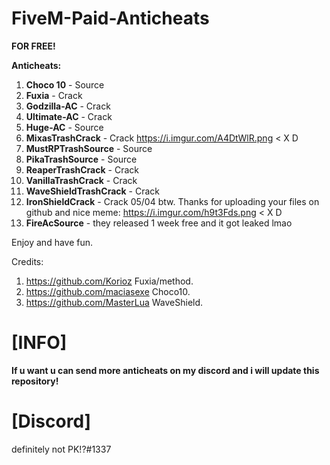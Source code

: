# FiveM-Paid-Anticheats
**FOR FREE!**



<strong>Anticheats:</strong>
1. **Choco 10** - Source
2. **Fuxia** - Crack
3. **Godzilla-AC** - Crack
4. **Ultimate-AC** - Crack
5. **Huge-AC** - Source
6. **MixasTrashCrack** - Crack  https://i.imgur.com/A4DtWlR.png < X D 
7. **MustRPTrashSource** - Source
8. **PikaTrashSource** - Source
9. **ReaperTrashCrack** - Crack
10. **VanillaTrashCrack** - Crack
11. **WaveShieldTrashCrack** - Crack
12. **IronShieldCrack** - Crack 05/04 btw. Thanks for uploading your files on github and nice meme: https://i.imgur.com/h9t3Fds.png < X D
13. **FireAcSource** - they released 1 week free and it got leaked lmao


Enjoy and have fun.


Credits:
1. https://github.com/Korioz Fuxia/method.
2. https://github.com/maciasexe Choco10.
3. https://github.com/MasterLua WaveShield.
# [INFO]
**If u want u can send more anticheats on my discord and i will update this repository!**


# [Discord]
definitely not PK!?#1337

